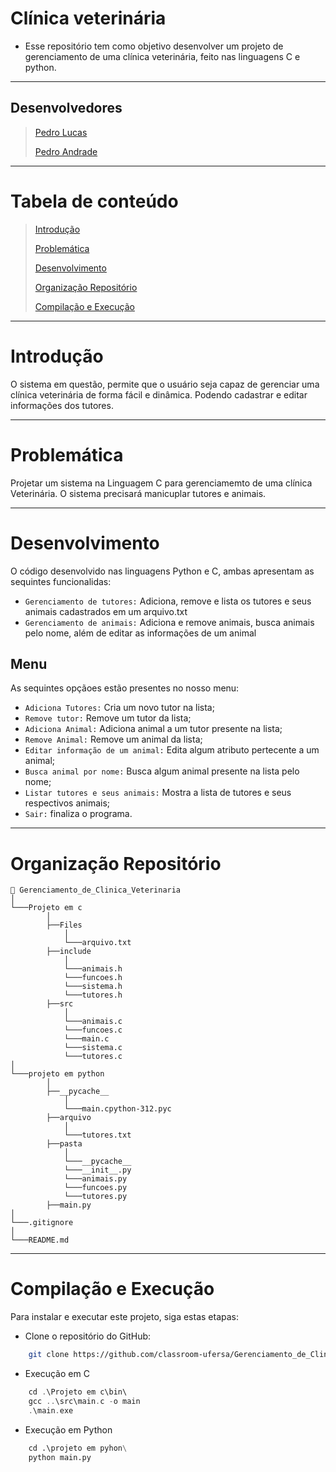 # Clínica veterinária
- Esse repositório tem como objetivo desenvolver um projeto de gerenciamento de uma clínica veterinária, feito nas linguagens C e python. 
***

## Desenvolvedores
>[Pedro Lucas](https://github.com/Pelluca)
>
>[Pedro Andrade](https://github.com/pehandrade)
***

# Tabela de conteúdo
> [Introdução](#introdução)
> 
> [Problemática](#problemática)
> 
> [Desenvolvimento](#desenvolvimento)
>
> [Organização Repositório](#organização-repositório)
>
> [Compilação e Execução](#compilação-e-execução)
***

# Introdução 
O sistema em questão, permite que o usuário seja capaz de gerenciar uma clínica veterinária de forma fácil e dinâmica. Podendo cadastrar e editar informações dos tutores.
***

# Problemática
Projetar um sistema na Linguagem C para gerenciamemto de uma clínica Veterinária. O sistema precisará manicuplar tutores e animais.
***

# Desenvolvimento
O código desenvolvido nas linguagens Python e C, ambas apresentam as sequintes funcionalidas:
- `Gerenciamento de tutores:` Adiciona, remove e lista os tutores e seus animais cadastrados em um arquivo.txt
- `Gerenciamento de animais:` Adiciona e remove animais, busca animais pelo nome, além de editar as informações de um animal

## Menu
As sequintes opçãoes estão presentes no nosso menu:
- `Adiciona Tutores:` Cria um novo tutor na lista;
- `Remove tutor:` Remove um tutor da lista;
- `Adiciona Animal:` Adiciona animal a um tutor presente na lista;
- `Remove Animal:` Remove um animal da lista;
- `Editar informação de um animal:` Edita algum atributo pertecente a um animal;
- `Busca animal por nome:` Busca algum animal presente na lista pelo nome;
- `Listar tutores e seus animais:` Mostra a lista de tutores e seus respectivos animais;
- `Sair:` finaliza o programa.
***

# Organização Repositório
``` 
📁 Gerenciamento_de_Clinica_Veterinaria
│
└───Projeto em c
        │
        ├──Files
            │
            └───arquivo.txt
        ├──include
            │
            └───animais.h
            └───funcoes.h
            └───sistema.h
            └───tutores.h
        ├──src
            │
            └───animais.c
            └───funcoes.c
            └───main.c
            └───sistema.c
            └───tutores.c
│
└───projeto em python
        │
        ├──__pycache__
            │
            └───main.cpython-312.pyc
        ├──arquivo
            │
            └───tutores.txt
        ├──pasta
            │
            └───__pycache__
            └───__init__.py
            └───animais.py
            └───funcoes.py
            └───tutores.py
        ├──main.py
│
└───.gitignore
│
└───README.md
```
***
# Compilação e Execução
Para instalar e executar este projeto, siga estas etapas:
- Clone o repositório do GitHub:
```bash
    git clone https://github.com/classroom-ufersa/Gerenciamento_de_Clinica_Veterinaria.git
````

- Execução em C
````c
    cd .\Projeto em c\bin\
    gcc ..\src\main.c -o main
    .\main.exe
````

- Execução em Python
````python
    cd .\projeto em pyhon\
    python main.py
````
